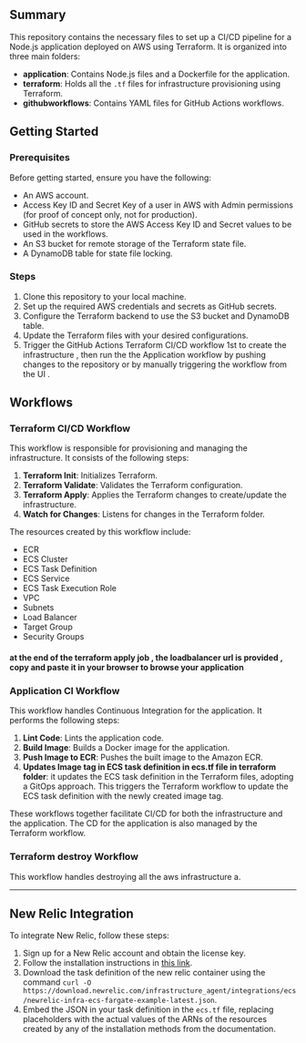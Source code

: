
## Summary

This repository contains the necessary files to set up a CI/CD pipeline for a Node.js application deployed on AWS using Terraform. It is organized into three main folders:

- **application**: Contains Node.js files and a Dockerfile for the application.
- **terraform**: Holds all the `.tf` files for infrastructure provisioning using Terraform.
- **githubworkflows**: Contains YAML files for GitHub Actions workflows.

## Getting Started

### Prerequisites

Before getting started, ensure you have the following:

- An AWS account.
- Access Key ID and Secret Key of a user in AWS with Admin permissions (for proof of concept only, not for production).
- GitHub secrets to store the AWS Access Key ID and Secret values to be used in the workflows.
- An S3 bucket for remote storage of the Terraform state file.
- A DynamoDB table for state file locking.

### Steps

1. Clone this repository to your local machine.
2. Set up the required AWS credentials and secrets as GitHub secrets.
3. Configure the Terraform backend to use the S3 bucket and DynamoDB table.
4. Update the Terraform files with your desired configurations.
5. Trigger the GitHub Actions Terraform CI/CD workflow 1st to create the infrastructure , then run the the Application workflow by pushing changes to the repository or by manually triggering the workflow from the UI .

## Workflows

### Terraform CI/CD Workflow

This workflow is responsible for provisioning and managing the infrastructure. It consists of the following steps:

1. **Terraform Init**: Initializes Terraform.
2. **Terraform Validate**: Validates the Terraform configuration.
3. **Terraform Apply**: Applies the Terraform changes to create/update the infrastructure.
4. **Watch for Changes**: Listens for changes in the Terraform folder.

The resources created by this workflow include:
- ECR
- ECS Cluster
- ECS Task Definition
- ECS Service
- ECS Task Execution Role
- VPC
- Subnets
- Load Balancer
- Target Group
- Security Groups

#### at the end of the terraform apply job , the loadbalancer url is provided , copy and paste it in your browser to browse your application

### Application CI Workflow

This workflow handles Continuous Integration for the application. It performs the following steps:

1. **Lint Code**: Lints the application code.
2. **Build Image**: Builds a Docker image for the application.
3. **Push Image to ECR**: Pushes the built image to the Amazon ECR.
3. **Updates Image tag in ECS task definition in ecs.tf file in terraform folder**: it updates the ECS task definition in the Terraform files, adopting a GitOps approach. This triggers the Terraform workflow to update the ECS task definition with the newly created image tag.


These workflows together facilitate CI/CD for both the infrastructure and the application. The CD for the application is also managed by the Terraform workflow.

### Terraform destroy Workflow

This workflow handles destroying all the aws infrastructure a.

---
## New Relic Integration

To integrate New Relic, follow these steps:

1. Sign up for a New Relic account and obtain the license key.
2. Follow the installation instructions in [this link](https://docs.newrelic.com/docs/infrastructure/elastic-container-service-integration/install-ecs-integration/#next-steps).
3. Download the task definition of the new relic container using the command `curl -O https://download.newrelic.com/infrastructure_agent/integrations/ecs/newrelic-infra-ecs-fargate-example-latest.json`.
4. Embed the JSON in your task definition in the `ecs.tf` file, replacing placeholders with the actual values of the ARNs of the resources created by any of the installation methods from the documentation.
